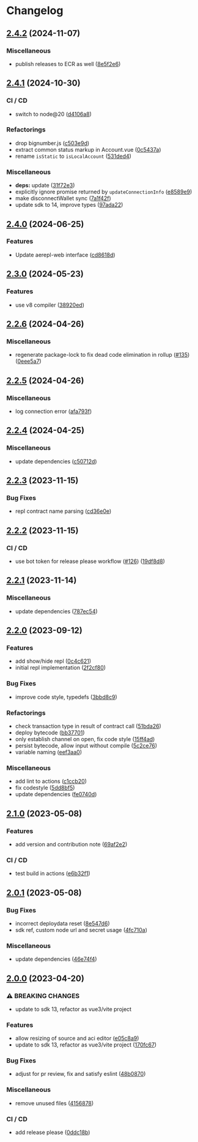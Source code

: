 # Changelog

## [2.4.2](https://github.com/aeternity/aepp-contracts/compare/v2.4.1...v2.4.2) (2024-11-07)


### Miscellaneous

* publish releases to ECR as well ([8e5f2e6](https://github.com/aeternity/aepp-contracts/commit/8e5f2e6ee5e5a251d0322fc287d921a5ae9e2fda))

## [2.4.1](https://github.com/aeternity/aepp-contracts/compare/v2.4.0...v2.4.1) (2024-10-30)


### CI / CD

* switch to node@20 ([d4106a8](https://github.com/aeternity/aepp-contracts/commit/d4106a84f08e5379d999539fb01cf5ff3929e87b))


### Refactorings

* drop bignumber.js ([c503e9d](https://github.com/aeternity/aepp-contracts/commit/c503e9daab8cf47a9076fdad35e7971948bbefd9))
* extract common status markup in Account.vue ([0c5437a](https://github.com/aeternity/aepp-contracts/commit/0c5437af7c2ece5fb9d30fb6dac694115dbe5629))
* rename `isStatic` to `isLocalAccount` ([531ded4](https://github.com/aeternity/aepp-contracts/commit/531ded4d562cd6883c8cbd9d151ce6eb1bd38b69))


### Miscellaneous

* **deps:** update ([31f72e3](https://github.com/aeternity/aepp-contracts/commit/31f72e310e5f29b5a00df3223d9895f70cf3acee))
* explicitly ignore promise returned by `updateConnectionInfo` ([e8589e9](https://github.com/aeternity/aepp-contracts/commit/e8589e92f33f004f31a551adeb974d072fbfa29e))
* make disconnectWallet sync ([7a1f42f](https://github.com/aeternity/aepp-contracts/commit/7a1f42f9a269f7d0e89e44beee84a5ec2708e998))
* update sdk to 14, improve types ([97ada22](https://github.com/aeternity/aepp-contracts/commit/97ada2281f5bfcbd62cafa36710e61029e015ecd))

## [2.4.0](https://github.com/aeternity/aepp-contracts/compare/v2.3.0...v2.4.0) (2024-06-25)


### Features

* Update aerepl-web interface ([cd8618d](https://github.com/aeternity/aepp-contracts/commit/cd8618d582cddd04e2070ca2aaa27667e930a868))

## [2.3.0](https://github.com/aeternity/aepp-contracts/compare/v2.2.6...v2.3.0) (2024-05-23)


### Features

* use v8 compiler ([38920ed](https://github.com/aeternity/aepp-contracts/commit/38920ed38fc0541f794878c6a86fda9dc3bae877))

## [2.2.6](https://github.com/aeternity/aepp-contracts/compare/v2.2.5...v2.2.6) (2024-04-26)


### Miscellaneous

* regenerate package-lock to fix dead code elimination in rollup ([#135](https://github.com/aeternity/aepp-contracts/issues/135)) ([0eee5a7](https://github.com/aeternity/aepp-contracts/commit/0eee5a714532ccfaccb1ee2862092762add03a28))

## [2.2.5](https://github.com/aeternity/aepp-contracts/compare/v2.2.4...v2.2.5) (2024-04-26)


### Miscellaneous

* log connection error ([afa793f](https://github.com/aeternity/aepp-contracts/commit/afa793fcdd3996f626d0cc311cf04b802fcb95df))

## [2.2.4](https://github.com/aeternity/aepp-contracts/compare/v2.2.3...v2.2.4) (2024-04-25)


### Miscellaneous

* update dependencies ([c50712d](https://github.com/aeternity/aepp-contracts/commit/c50712d44037a9a497fb926ab4899bdc649b2edb))

## [2.2.3](https://github.com/aeternity/aepp-contracts/compare/v2.2.2...v2.2.3) (2023-11-15)


### Bug Fixes

* repl contract name parsing ([cd36e0e](https://github.com/aeternity/aepp-contracts/commit/cd36e0e6a9b398ae713a9301432940e70617d527))

## [2.2.2](https://github.com/aeternity/aepp-contracts/compare/v2.2.1...v2.2.2) (2023-11-15)


### CI / CD

* use bot token for release please workflow ([#126](https://github.com/aeternity/aepp-contracts/issues/126)) ([19df8d8](https://github.com/aeternity/aepp-contracts/commit/19df8d82f0c3ddc4846c644ca9176afb45f0988d))

## [2.2.1](https://github.com/aeternity/aepp-contracts/compare/v2.2.0...v2.2.1) (2023-11-14)


### Miscellaneous

* update dependencies ([787ec54](https://github.com/aeternity/aepp-contracts/commit/787ec5449f4f08dca99a8e4def8d68bd305e2035))

## [2.2.0](https://github.com/aeternity/aepp-contracts/compare/v2.1.0...v2.2.0) (2023-09-12)


### Features

* add show/hide repl ([0c4c621](https://github.com/aeternity/aepp-contracts/commit/0c4c621ca6ddd3e07b83976556f2cf4fef8a7a74))
* initial repl implementation ([2f2cf80](https://github.com/aeternity/aepp-contracts/commit/2f2cf80f6ec980b1cd6d157985556387d187a664))


### Bug Fixes

* improve code style, typedefs ([3bbd8c9](https://github.com/aeternity/aepp-contracts/commit/3bbd8c9e1fc170e68898829a35cbb0d1a8773c51))


### Refactorings

* check transaction type in result of contract call ([51bda26](https://github.com/aeternity/aepp-contracts/commit/51bda260a78753c2ac74cb4bfb7fc54bd85b9f2d))
* deploy bytecode ([bb37701](https://github.com/aeternity/aepp-contracts/commit/bb37701d2331f32c829ff98f9f49cc730a032f05))
* only establish channel on open, fix code style ([15ff4ad](https://github.com/aeternity/aepp-contracts/commit/15ff4ad76b2811d2aae120714a8f65f790a163b3))
* persist bytecode, allow input without compile ([5c2ce76](https://github.com/aeternity/aepp-contracts/commit/5c2ce7626801075acef38e49d4289e1a6be539ac))
* variable naming ([eef3aa0](https://github.com/aeternity/aepp-contracts/commit/eef3aa081da7a47808290f64067546f7fdac651c))


### Miscellaneous

* add lint to actions ([c1ccb20](https://github.com/aeternity/aepp-contracts/commit/c1ccb20ded47079844beaae3efbdf3ca83e9d38b))
* fix codestyle ([5dd8bf5](https://github.com/aeternity/aepp-contracts/commit/5dd8bf546c9288acd969d6433e8c8a11b31699eb))
* update dependencies ([fe0740d](https://github.com/aeternity/aepp-contracts/commit/fe0740d0088b96573eafa7076edfd044142b9118))

## [2.1.0](https://github.com/aeternity/aepp-contracts/compare/v2.0.1...v2.1.0) (2023-05-08)


### Features

* add version and contribution note ([69af2e2](https://github.com/aeternity/aepp-contracts/commit/69af2e2cf70e7d86ca5c6c055f0bb5076675b776))


### CI / CD

* test build in actions ([e6b32f1](https://github.com/aeternity/aepp-contracts/commit/e6b32f1ddc0bf58cb22dd3a328a61ba30fafa8e3))

## [2.0.1](https://github.com/aeternity/aepp-contracts/compare/v2.0.0...v2.0.1) (2023-05-08)


### Bug Fixes

* incorrect deploydata reset ([8e547d6](https://github.com/aeternity/aepp-contracts/commit/8e547d6759ba3e11830c2f0c8bda9d3f0df11964))
* sdk ref, custom node url and secret usage ([4fc710a](https://github.com/aeternity/aepp-contracts/commit/4fc710ac5335dd46460b2c72721303b8a8353e1c))


### Miscellaneous

* update dependencies ([46e74f4](https://github.com/aeternity/aepp-contracts/commit/46e74f4a3e9e0d0212ee3b5a00a0d1bad12a07bf))

## [2.0.0](https://github.com/aeternity/aepp-contracts/compare/1.1.2...v2.0.0) (2023-04-20)


### ⚠ BREAKING CHANGES

* update to sdk 13, refactor as vue3/vite project

### Features

* allow resizing of source and aci editor ([e05c8a9](https://github.com/aeternity/aepp-contracts/commit/e05c8a910b6d8f389021731c9579c4ac61f434b3))
* update to sdk 13, refactor as vue3/vite project ([170fc67](https://github.com/aeternity/aepp-contracts/commit/170fc67875cc834871b6cd50d4621dc26d61c153))


### Bug Fixes

* adjust for pr review, fix and satisfy eslint ([48b0870](https://github.com/aeternity/aepp-contracts/commit/48b0870d5cb0ebc36e6a7e83104a5e039ad00bfc))


### Miscellaneous

* remove unused files ([4156878](https://github.com/aeternity/aepp-contracts/commit/4156878fafdea0366c812a2bd09222b6dc0b67eb))


### CI / CD

* add release please ([0ddc18b](https://github.com/aeternity/aepp-contracts/commit/0ddc18b2e083862a9afdfac767c68ce9188c3dab))
